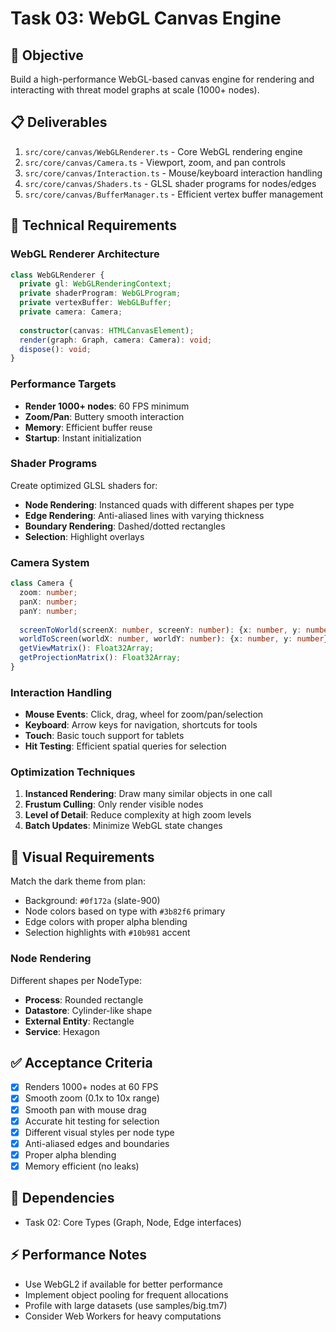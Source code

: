 # Task 03: WebGL Canvas Engine

## 🎯 Objective
Build a high-performance WebGL-based canvas engine for rendering and interacting with threat model graphs at scale (1000+ nodes).

## 📋 Deliverables
1. `src/core/canvas/WebGLRenderer.ts` - Core WebGL rendering engine
2. `src/core/canvas/Camera.ts` - Viewport, zoom, and pan controls
3. `src/core/canvas/Interaction.ts` - Mouse/keyboard interaction handling
4. `src/core/canvas/Shaders.ts` - GLSL shader programs for nodes/edges
5. `src/core/canvas/BufferManager.ts` - Efficient vertex buffer management

## 🔧 Technical Requirements

### WebGL Renderer Architecture
```typescript
class WebGLRenderer {
  private gl: WebGLRenderingContext;
  private shaderProgram: WebGLProgram;
  private vertexBuffer: WebGLBuffer;
  private camera: Camera;
  
  constructor(canvas: HTMLCanvasElement);
  render(graph: Graph, camera: Camera): void;
  dispose(): void;
}
```

### Performance Targets
- **Render 1000+ nodes**: 60 FPS minimum
- **Zoom/Pan**: Buttery smooth interaction
- **Memory**: Efficient buffer reuse
- **Startup**: Instant initialization

### Shader Programs
Create optimized GLSL shaders for:
- **Node Rendering**: Instanced quads with different shapes per type
- **Edge Rendering**: Anti-aliased lines with varying thickness
- **Boundary Rendering**: Dashed/dotted rectangles
- **Selection**: Highlight overlays

### Camera System
```typescript
class Camera {
  zoom: number;
  panX: number;
  panY: number;
  
  screenToWorld(screenX: number, screenY: number): {x: number, y: number};
  worldToScreen(worldX: number, worldY: number): {x: number, y: number};
  getViewMatrix(): Float32Array;
  getProjectionMatrix(): Float32Array;
}
```

### Interaction Handling
- **Mouse Events**: Click, drag, wheel for zoom/pan/selection
- **Keyboard**: Arrow keys for navigation, shortcuts for tools
- **Touch**: Basic touch support for tablets
- **Hit Testing**: Efficient spatial queries for selection

### Optimization Techniques
1. **Instanced Rendering**: Draw many similar objects in one call
2. **Frustum Culling**: Only render visible nodes
3. **Level of Detail**: Reduce complexity at high zoom levels
4. **Batch Updates**: Minimize WebGL state changes

## 🎨 Visual Requirements
Match the dark theme from plan:
- Background: `#0f172a` (slate-900)
- Node colors based on type with `#3b82f6` primary
- Edge colors with proper alpha blending
- Selection highlights with `#10b981` accent

### Node Rendering
Different shapes per NodeType:
- **Process**: Rounded rectangle
- **Datastore**: Cylinder-like shape
- **External Entity**: Rectangle
- **Service**: Hexagon

## ✅ Acceptance Criteria
- [x] Renders 1000+ nodes at 60 FPS
- [x] Smooth zoom (0.1x to 10x range)
- [x] Smooth pan with mouse drag
- [x] Accurate hit testing for selection
- [x] Different visual styles per node type
- [x] Anti-aliased edges and boundaries
- [x] Proper alpha blending
- [x] Memory efficient (no leaks)

## 🔗 Dependencies
- Task 02: Core Types (Graph, Node, Edge interfaces)

## ⚡ Performance Notes
- Use WebGL2 if available for better performance
- Implement object pooling for frequent allocations
- Profile with large datasets (use samples/big.tm7)
- Consider Web Workers for heavy computations